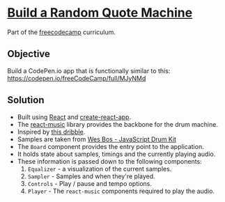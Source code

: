 # [Build a Random Quote Machine](https://learn.freecodecamp.org/front-end-libraries/front-end-libraries-projects/build-a-drum-machine)

Part of the [freecodecamp](https://www.freecodecamp.com) curriculum.

## Objective

Build a CodePen.io app that is functionally similar to this: https://codepen.io/freeCodeCamp/full/MJyNMd

## Solution

- Built using [React](https://reactjs.org/) and [create-react-app](https://github.com/facebook/create-react-app).
- The [react-music](https://github.com/FormidableLabs/react-music) library provides the backbone for the drum machine.
- Inspired by [this dribble](https://dribbble.com/shots/3169399-Drummy-Drum-Machine-for-Mac).
- Samples are taken from [Wes Bos - JavaScript Drum Kit](https://github.com/wesbos/JavaScript30/tree/master/01%20-%20JavaScript%20Drum%20Kit)
- The `Board` component provides the entry point to the application.
- It holds state about samples, timings and the currently playing audio.
- These information is passed down to the following components:
  1.  `Equalizer` - a visualization of the current samples.
  2.  `Sampler` - Samples and when they're played.
  3.  `Controls` - Play / pause and tempo options.
  4.  `Player` - The `react-music` components required to play the audio.
